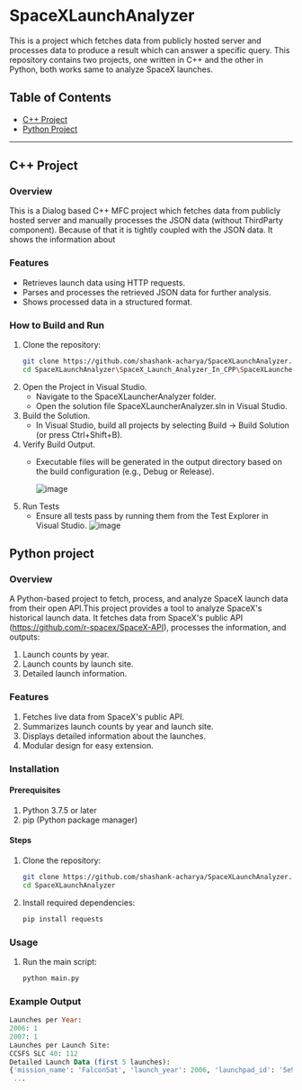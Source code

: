 # SpaceXLaunchAnalyzer
This is a project which fetches data from publicly hosted server and processes data to produce a result which can answer a specific query. This repository contains two projects, one written in C++ and the other in Python, both works same to analyze SpaceX launches.

## Table of Contents
- [C++ Project](#cpp-project)
- [Python Project](#python-project)

---

## C++ Project

### Overview
This is a Dialog based C++ MFC project which fetches data from publicly hosted server and manually processes the JSON data (without ThirdParty component). Because of that it is tightly coupled with the JSON data. It shows the information about 

### Features
- Retrieves launch data using HTTP requests.
- Parses and processes the retrieved JSON data for further analysis.
- Shows processed data in a structured format.

### How to Build and Run
1. Clone the repository:
   ```bash
   git clone https://github.com/shashank-acharya/SpaceXLaunchAnalyzer.git
   cd SpaceXLaunchAnalyzer\SpaceX_Launch_Analyzer_In_CPP\SpaceXLauncherAnalyzer
2. Open the Project in Visual Studio.
      * Navigate to the SpaceXLauncherAnalyzer folder.
      * Open the solution file SpaceXLauncherAnalyzer.sln in Visual Studio.
3. Build the Solution.
      * In Visual Studio, build all projects by selecting Build → Build Solution (or press Ctrl+Shift+B).
4. Verify Build Output.
      * Executable files will be generated in the output directory based on the build configuration (e.g., Debug or Release).

        ![image](https://github.com/user-attachments/assets/4605e925-98fb-47a8-8e75-2be2cea473a2)
5. Run Tests
      * Ensure all tests pass by running them from the Test Explorer in Visual Studio.
        ![image](https://github.com/user-attachments/assets/29786046-a030-42dc-b53e-ef5af324ce81)



## Python project

### Overview
A Python-based project to fetch, process, and analyze SpaceX launch data from their open API.This project provides a tool to analyze SpaceX's historical launch data. It fetches data from SpaceX's public API (https://github.com/r-spacex/SpaceX-API), processes the information, and outputs:
1. Launch counts by year.
2. Launch counts by launch site.
3. Detailed launch information.

### Features
1. Fetches live data from SpaceX's public API.
2. Summarizes launch counts by year and launch site.
3. Displays detailed information about the launches.
4. Modular design for easy extension.

### Installation
#### Prerequisites
1. Python 3.7.5 or later
2. pip (Python package manager)

#### Steps
1. Clone the repository:
   ```bash
   git clone https://github.com/shashank-acharya/SpaceXLaunchAnalyzer.git
   cd SpaceXLaunchAnalyzer
2. Install required dependencies:
   ```bash
   pip install requests

### Usage
1. Run the main script:
   ```bash
   python main.py

### Example Output

   ```sql
   Launches per Year:
   2006: 1
   2007: 1
   Launches per Launch Site:
   CCSFS SLC 40: 112
   Detailed Launch Data (first 5 launches):
   {'mission_name': 'FalconSat', 'launch_year': 2006, 'launchpad_id': '5e9e4502f5090995de566f86', 'site_name': 'Kwajalein Atoll'}
    ...


